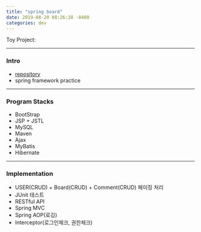 ```yaml
---
title: "spring board"
date: 2019-08-20 08:26:28 -0400
categories: dev
---
```


Toy Project:

---

### Intro
- [repository]
- spring framework practice

---

### Program Stacks
- BootStrap
- JSP + JSTL
- MySQL
- Maven
- Ajax
- MyBatis
- Hibernate

---

### Implementation
- USER(CRUD) + Board(CRUD) + Comment(CRUD) 페이징 처리
- JUnit 테스트
- RESTful API
- Spring MVC
- Spring AOP(로깅)
- Interceptor(로그인체크, 권한체크)

[repository]: https://github.com/blackjayH/Spring-board-practice
